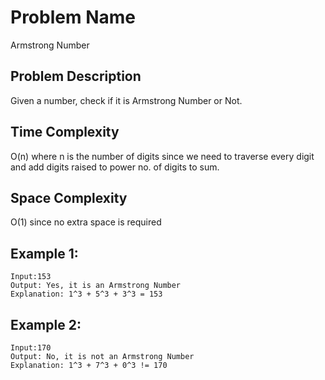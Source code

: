 # Problem Name 
Armstrong Number

## Problem Description

Given a number, check if it is Armstrong Number or Not.

## Time Complexity
O(n) where n is the number of digits since we need to traverse every digit and add digits raised to power no. of digits to sum.

## Space Complexity
O(1) since no extra space is required

## Example 1:
```
Input:153 
Output: Yes, it is an Armstrong Number
Explanation: 1^3 + 5^3 + 3^3 = 153
```

## Example 2:
```
Input:170 
Output: No, it is not an Armstrong Number
Explanation: 1^3 + 7^3 + 0^3 != 170
```